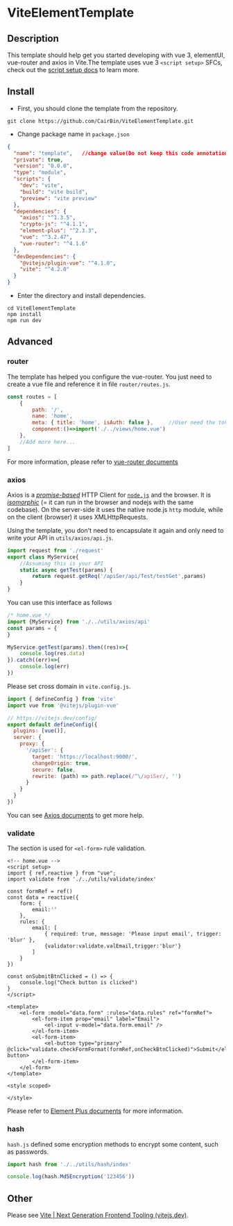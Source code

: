 # ViteElementTemplate

## Description

This template should help get you started developing with vue 3, elementUI, vue-router and axios in Vite.The template uses vue 3 `<script setup>` SFCs, check out the [script setup docs](https://v3.vuejs.org/api/sfc-script-setup.html#sfc-script-setup) to learn more.

## Install

* First, you should clone the template from the repository.

```shell
git clone https://github.com/CairBin/ViteElementTemplate.git
```

* Change package name in `package.json`

```json
{
  "name": "template",	//change value(Do not keep this code annotation)
  "private": true,
  "version": "0.0.0",
  "type": "module",
  "scripts": {
    "dev": "vite",
    "build": "vite build",
    "preview": "vite preview"
  },
  "dependencies": {
    "axios": "^1.3.5",
    "crypto-js": "^4.1.1",
    "element-plus": "^2.3.3",
    "vue": "^3.2.47",
    "vue-router": "^4.1.6"
  },
  "devDependencies": {
    "@vitejs/plugin-vue": "^4.1.0",
    "vite": "^4.2.0"
  }
}

```



* Enter the directory and install dependencies.

```shell
cd ViteElementTemplate
npm install
npm run dev
```

## Advanced

### router

The template has helped you configure the vue-router. You just need to create a vue file and reference it in file `router/routes.js`.

```js
const routes = [
    {
        path: '/',
        name: 'home',
        meta: { title: 'home', isAuth: false },     //User need the token to acess this page, when isAuth is true
        component:()=>import('./../views/home.vue')
    },
    //Add more here...
]

```

For more information, please refer to [vue-router documents](https://router.vuejs.org/)

### axios

Axios is a *[promise-based](https://javascript.info/promise-basics)* HTTP Client for [`node.js`](https://nodejs.org/) and the browser. It is *[isomorphic](https://www.lullabot.com/articles/what-is-an-isomorphic-application)* (= it can run in the browser and nodejs with the same codebase). On the server-side it uses the native node.js `http` module, while on the client (browser) it uses XMLHttpRequests.

Using the template, you don't need to encapsulate it again and only need to write your API in `utils/axios/api.js`.

```js
import request from './request'
export class MyService{
    //Assuming this is your API
    static async getTest(params) {
        return request.getReq('/apiSer/api/Test/testGet',params)
    }
}
```

You can use this interface as follows

```js
/* home.vue */
import {MyService} from './../utils/axios/api'
const params = {
}

MyService.getTest(params).then((res)=>{
    console.log(res.data)
}).catch((err)=>{
    console.log(err)
})
```

Please set cross domain in `vite.config.js`.

```js
import { defineConfig } from 'vite'
import vue from '@vitejs/plugin-vue'

// https://vitejs.dev/config/
export default defineConfig({
  plugins: [vue()],
  server: {
    proxy: {
      '/apiSer': {
        target: 'https://localhost:9000/',
        changeOrigin: true,
        secure: false,
        rewrite: (path) => path.replace(/^\/apiSer/, '')
      }
    }
  }
})

```



You can see [Axios documents](https://axios-http.com/docs/intro) to get more help.



### validate

The section is used for `<el-form>` rule validation. 

```vue
<!-- home.vue -->
<script setup>
import { ref,reactive } from "vue";
import validate from './../utils/validate/index'

const formRef = ref()
const data = reactive({
    form: {
        email:''
    },
    rules: {
        email: [
            { required: true, message: 'Please input email', trigger: 'blur' },
            {validator:validate.valEmail,trigger:'blur'}
        ]
    }
})

const onSubmitBtnClicked = () => {
    console.log("Check button is clicked")
}
</script>

<template>
    <el-form :model="data.form" :rules="data.rules" ref="formRef">
        <el-form-item prop="email" label="Email">
            <el-input v-model="data.form.email" />
        </el-form-item>
        <el-form-item>
            <el-button type="primary" @click="validate.checkFormFormat(formRef,onCheckBtnClicked)">Submit</el-button>
        </el-form-item>
    </el-form>
</template>

<style scoped>

</style>
```

Please refer to [Element Plus documents](https://element-plus.gitee.io/en-US/guide/design.html) for more information.



### hash

`hash.js` defined some encryption methods to encrypt some content, such as passwords.

```js
import hash from './../utils/hash/index'

console.log(hash.Md5Encryption('123456'))
```



## Other

Please see [Vite | Next Generation Frontend Tooling (vitejs.dev)](https://v3.vitejs.dev/).
